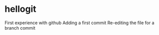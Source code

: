 # hellogit
First experience with github
Adding a first commit
Re-editing the file for a branch commit

